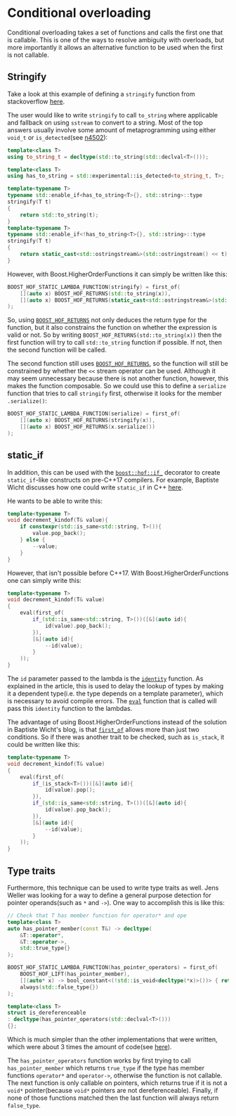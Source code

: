 <!-- Copyright 2018 Paul Fultz II
     Distributed under the Boost Software License, Version 1.0.
     (http://www.boost.org/LICENSE_1_0.txt)
-->

Conditional overloading
=======================

Conditional overloading takes a set of functions and calls the first one that is callable. This is one of the ways to resolve ambiguity with overloads, but more importantly it allows an alternative function to be used when the first is not callable.

Stringify
---------

Take a look at this example of defining a `stringify` function from
stackoverflow [here](http://stackoverflow.com/questions/30189926/metaprograming-failure-of-function-definition-defines-a-separate-function/30515874).

The user would like to write `stringify` to call `to_string` where applicable
and fallback on using `sstream` to convert to a string. Most of the top
answers usually involve some amount of metaprogramming using either `void_t`
or `is_detected`(see [n4502](http://www.open-std.org/jtc1/sc22/wg21/docs/papers/2015/n4502.pdf)): 

```cpp
template<class T>
using to_string_t = decltype(std::to_string(std::declval<T>()));

template<class T>
using has_to_string = std::experimental::is_detected<to_string_t, T>;

template<typename T> 
typename std::enable_if<has_to_string<T>{}, std::string>::type 
stringify(T t)
{
    return std::to_string(t);
}
template<typename T> 
typename std::enable_if<!has_to_string<T>{}, std::string>::type 
stringify(T t)
{
    return static_cast<std::ostringstream&>(std::ostringstream() << t).str();
}
```

However, with Boost.HigherOrderFunctions it can simply be written like
this:

```cpp
BOOST_HOF_STATIC_LAMBDA_FUNCTION(stringify) = first_of(
    [](auto x) BOOST_HOF_RETURNS(std::to_string(x)),
    [](auto x) BOOST_HOF_RETURNS(static_cast<std::ostringstream&>(std::ostringstream() << x).str())
);
```

So, using [`BOOST_HOF_RETURNS`](/include/boost/hof/returns) not only deduces the return type for the function, but it also constrains the function on whether the expression is valid or not. So by writing `BOOST_HOF_RETURNS(std::to_string(x))` then the first function will try to call `std::to_string` function if possible. If not, then the second function will be called. 

The second function still uses [`BOOST_HOF_RETURNS`](/include/boost/hof/returns), so the function will still be constrained by whether the `<<` stream operator can be used. Although it may seem unnecessary because there is not another function, however, this makes the function composable. So we could use this to define a `serialize` function that tries to call `stringify` first, otherwise it looks for the member `.serialize()`:

```cpp
BOOST_HOF_STATIC_LAMBDA_FUNCTION(serialize) = first_of(
    [](auto x) BOOST_HOF_RETURNS(stringify(x)),
    [](auto x) BOOST_HOF_RETURNS(x.serialize())
);
```

static_if
---------

In addition, this can be used with the [`boost::hof::if_`](/include/boost/hof/if) decorator to create `static_if`-like
constructs on pre-C++17 compilers. For example, Baptiste Wicht discusses how one could write `static_if` in C++ [here](http://baptiste-wicht.com/posts/2015/07/simulate-static_if-with-c11c14.html).

He wants to be able to write this:

```cpp
template<typename T>
void decrement_kindof(T& value){
    if constexpr(std::is_same<std::string, T>()){
        value.pop_back();
    } else {
        --value;
    }
}
```

However, that isn't possible before C++17. With Boost.HigherOrderFunctions one can simply write
this:

```cpp
template<typename T>
void decrement_kindof(T& value)
{
    eval(first_of(
        if_(std::is_same<std::string, T>())([&](auto id){
            id(value).pop_back();
        }),
        [&](auto id){
            --id(value);
        }
    ));
}
```

The `id` parameter passed to the lambda is the [`identity`](/include/boost/hof/identity) function. As explained in the article, this is used to delay the lookup of types by making it a dependent type(i.e. the type depends on a template parameter), which is necessary to avoid compile errors. The [`eval`](/include/boost/hof/eval) function that is called will pass this `identity` function to the lambdas.

The advantage of using Boost.HigherOrderFunctions instead of the solution in Baptiste
Wicht's blog, is that [`first_of`](/include/boost/hof/conditional) allows more than just two conditions. So if
there was another trait to be checked, such as `is_stack`, it could be written
like this:

```cpp
template<typename T>
void decrement_kindof(T& value)
{
    eval(first_of(
        if_(is_stack<T>())([&](auto id){
            id(value).pop();
        }),
        if_(std::is_same<std::string, T>())([&](auto id){
            id(value).pop_back();
        }),
        [&](auto id){
            --id(value);
        }
    ));
}
```

Type traits
-----------

Furthermore, this technique can be used to write type traits as well. Jens
Weller was looking for a way to define a general purpose detection for pointer
operands(such as `*` and `->`). One way to accomplish this is like
this:

```cpp
// Check that T has member function for operator* and ope
template<class T>
auto has_pointer_member(const T&) -> decltype(
    &T::operator*,
    &T::operator->,
    std::true_type{}
);

BOOST_HOF_STATIC_LAMBDA_FUNCTION(has_pointer_operators) = first_of(
    BOOST_HOF_LIFT(has_pointer_member),
    [](auto* x) -> bool_constant<(!std::is_void<decltype(*x)>())> { return {}; },
    always(std::false_type{})
);

template<class T>
struct is_dereferenceable
: decltype(has_pointer_operators(std::declval<T>()))
{};
```

Which is much simpler than the other implementations that were written, which were
about 3 times the amount of code(see [here](https://gist.github.com/lefticus/6fdccb18084a1a3410d5)).

The `has_pointer_operators` function works by first trying to call `has_pointer_member` which returns `true_type` if the type has member functions `operator*` and `operator->`, otherwise the function is not callable. The next function is only callable on pointers, which returns true if it is not a `void*` pointer(because `void*` pointers are not dereferenceable). Finally, if none of those functions matched then the last function will always return `false_type`. 

